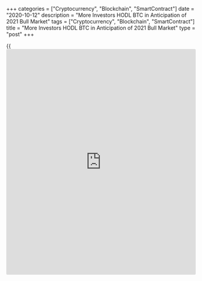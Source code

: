 +++
categories = ["Cryptocurrency", "Blockchain", "SmartContract"]
date = "2020-10-12"
description = "More Investors HODL BTC in Anticipation of 2021 Bull Market"
tags = ["Cryptocurrency", "Blockchain", "SmartContract"]
title = "More Investors HODL BTC in Anticipation of 2021 Bull Market"
type = "post"
+++

{{<iframe id="large-banner" src="https://www.bounty.group/#slide=14.0" width="100%" height="600" scrolling="no" style="border: 0px solid rgb(216, 221, 230); border-radius: 3px;">}}

New data shows Bitcoin’s (BTC) current price action is showing higher
levels of ‘HODLing’ activity than previous bull cycles. According to on-
chain analyst Willy Woo, an indicator called “reflexivity” has been
increasing in recent months. Woo explained that the indicator measures
Bitcoin [investor](https://www.fintechee.com/tutorial-for-forex-trading/investor-mode/)s’ tendency to hold onto their BTC as its price rises.
It’s essentially an alternative way to gauge the HODLing activity of
retail [investor](https://www.fintechee.com/tutorial-for-forex-trading/investor-mode/)s.

![More [investor](https://www.fintechee.com/tutorial-for-forex-trading/investor-mode/)s HODL Bitcoin in anticipation of a 2021 BTC bull
market][1]

There are several reasons why retail [investor](https://www.fintechee.com/tutorial-for-forex-trading/investor-mode/)s might be holding onto
their BTC even more so than in previous bull cycles. If Bitcoin rallies
in 2021, most [investor](https://www.fintechee.com/tutorial-for-forex-trading/investor-mode/)s would see it as a post-halving bull rally.
Historically, BTC has rallied 12 to 15 months after each halving,
recording a new all-time high each time. Based on the tendency of BTC to
rally after a halving, retail [investor](https://www.fintechee.com/tutorial-for-forex-trading/investor-mode/)s might be holding as a strategy
to avoid being priced out if a strong sustained rally begins.

Bitcoin has also shown a surprising level of resilience throughout
multiple potential black swan events. After its initial recovery from
the pandemic-induced crash in March, it has stayed above $10,000 despite
numerous negative events. Most recently, the price of Bitcoin slumped
after the U.S. Commodities and Futures Trading Commission (CFTC) charged
BitMEX with violating the Bank Secrecy Act. After the CFTC announcement
BTC price fell below $10,500 but it quickly recovered to the $10,700
support level.

The U.S. presidential election and Q4 may push BTC price higher.
Industry executives and prominent [investor](https://www.fintechee.com/tutorial-for-forex-trading/investor-mode/)s in the cryptocurrency
industry foresee the upcoming presidential election in November
benefiting Bitcoin. Su Zhu, the CEO of Three Arrows Capital, said a
Democratic sweep would catalyze Bitcoin due to various macro factors. He
also suggested that a second term for Trump could also benefit Bitcoin.
He wrote: “Biden is extremely bullish for BTC because democrat blue wave
could usher in unprecedented installation of MMT agenda w/ corresponding
dollar weakness and deficits. With that said Trump is also bullish.”

As Cointelegraph reported earlier this week, traders including Peter
Brandt believe higher time frame charts point to a strong uptrend for
Bitcoin. The combination of favorable technicals, strengthening
fundamentals, and rising HODLing activity could buoy a BTC bull run in
2021.

_Source:[FXPro][2]_

   1. /files/downloads/9/c/b/9cb9552697459ec76a64021cd8400a87_d6fbc2e1af65f7ef53a72d40f586edf6.png
   2. /geturl/index/b045778637ba7533203c00b1d733554549fc85cf/